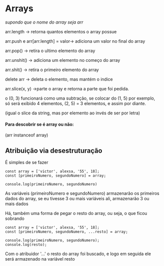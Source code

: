 # Arrays

*supondo que o nome do array seja arr*

arr.length -> retorna quantos elementos o array possue 

arr.push e arr[arr.length] = valor-> adiciona um valor no final do array

arr.pop() -> retira o ultimo elemento do array

arr.unshit() -> adiciona um elemento no começo do array

arr.shit() -> retira o primeiro elemento do array

delete arr -> deleta o elemento, mas mantém o indice 

arr.slice(x, y) ->parte o array e retorna a parte que foi pedida.

 o (0, 3) funcionará como uma subtração, se colocar do (1, 5) por exemplo, só será exibido 4 elementos, (2, 5) = 3 elementos, e assim por diante.

 (igual o slice da string, mas por elemento ao invés de ser por letra)

 #### Para descobrir se é array ou não:

 (arr instanceof array)

 ## Atribuição via desestruturação

É simples de se fazer

    const array = ['victor', alexsa, '55', 18];
    const [primeiroNumero, segundoNumero] = array;

    console.log(primeiroNumero, segundoNumero)

As variáveis (primeiroNumero e segundoNumero) armazenarão os primeiros dados do array, se eu tivesse 3 ou mais variáveis ali, armazenarão 3 ou mais dados

Há, também uma forma de pegar o resto do array, ou seja, o que ficou sobrando

    const array = ['victor', alexsa, '55', 18];
    const [primeiroNumero, segundoNumero, ...resto] = array;

    console.log(primeiroNumero, segundoNumero);
    console.log(resto);

Com o atribuidor '...' o resto do array foi buscado, e logo em seguida ele será armazenado na variável resto

